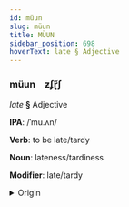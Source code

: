 ```yaml
---
id: müun
slug: müun
title: MÜUN
sidebar_position: 698
hoverText: late § Adjective
---
```


### müun&emsp;<span kind="abugida">ƶʄɽ̃ʃ</span>

*late* **§** Adjective

**IPA**: /ˈmu.ʌn/

**Verb**: to be late/tardy

**Noun**: lateness/tardiness

**Modifier**: late/tardy

<details>
    <summary>Origin</summary>
    Vietnamese muộn [muəŋ˨˩˨]<br/>
    <em>Austro-asiatic Language Family</em>
</details>